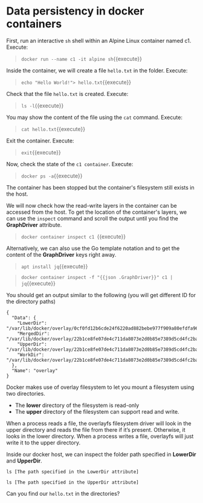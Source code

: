 # Data persistency in docker containers

First,  run an interactive `sh` shell within an Alpine Linux container named c1. Execute:

> `docker run --name c1 -it alpine sh`{{execute}}

Inside the container, we will create a file `hello.txt` in the folder. Execute:

> `echo "Hello World!"> hello.txt`{{execute}}

Check that the file `hello.txt` is created. Execute:

> `ls -l`{{execute}}

You may show the content of the file using the `cat` command. Execute:

> `cat hello.txt`{{execute}}

Exit the container. Execute:

> `exit`{{execute}}


Now, check the state of the `c1 container`.  Execute:

> `docker ps -a`{{execute}}

The container has been stopped but the container's filesystem still exists in the host.

We will now check how the read-write layers in the container can be accessed from the host. To get the location of the container's layers, we can use the `inspect` command and scroll the output until you find the **GraphDriver** attribute.

> `docker container inspect c1 `{{execute}}

Alternatively, we can also use the Go template notation and to get the content of the **GraphDriver** keys right away.

> `apt install jq`{{execute}}

> `docker container inspect -f "{{json .GraphDriver}}" c1 | jq`{{execute}}


You should get an output similar to the following  (you will get different ID for the directory paths)

```
{
  "Data": {
    "LowerDir": "/var/lib/docker/overlay/0cf0fd12b6cde24f6220ad882bebe977f909a80efdfa96c5945d9873cd41985e/root",
    "MergedDir": "/var/lib/docker/overlay/22b1ce8fe07de4c711da8073e2d0b85e7389d5cd4fc2ba829fe3a131447e8361/merged",
    "UpperDir": "/var/lib/docker/overlay/22b1ce8fe07de4c711da8073e2d0b85e7389d5cd4fc2ba829fe3a131447e8361/upper",
    "WorkDir": "/var/lib/docker/overlay/22b1ce8fe07de4c711da8073e2d0b85e7389d5cd4fc2ba829fe3a131447e8361/work"
  },
  "Name": "overlay"
}
```

Docker makes use of overlay filesystem to let you mount a filesystem using two directories.
* The **lower** directory of the filesystem is read-only
* The **upper** directory of the filesystem  can support read and write.

When a process reads a file, the overlayfs filesystem driver will look in the upper directory and reads the file from there if it’s present. Otherwise, it looks in the lower directory. When a process writes a file, overlayfs will just write it to the upper directory.

Inside our docker host,  we can inspect the folder path  specified in **LowerDir** and **UpperDir**. 

`ls [The path specified in the LowerDir attribute]`

`ls [The path specified in the UpperDir attribute]`

Can you  find our `hello.txt` in the directories?